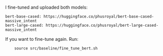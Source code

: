 I fine-tuned and uploaded both models:

    bert-base-cased: https://huggingface.co/phusroyal/bert-base-cased-massive_intent
    bert-large-cased: https://huggingface.co/phusroyal/bert-large-cased-massive_intent

If you want to fine-tune again. Run:
```
    source src/baseline/fine_tune_bert.sh
```